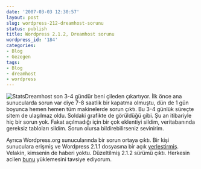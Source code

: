 ```yaml
---
date: '2007-03-03 12:30:57'
layout: post
slug: wordpress-212-dreamhost-sorunu
status: publish
title: Wordpress 2.1.2, Dreamhost sorunu
wordpress_id: '184'
categories:
- Blog
- Gezegen
tags:
- Blog
- dreamhost
- wordpress
---
```


![Stats](http://blog.arsln.org/image/stat.jpg)Dreamhost son 3-4 gündür beni çileden çıkartıyor. İlk önce ana sunucularda sorun var diye 7-8 saatlik bir kapatma olmuştu, dün de 1 gün boyunca hemen hemen tüm makinelerde sorun çıktı. Bu 3-4 günlük süreçte sitem de ulaşılmaz oldu. Soldaki grafikte de görüldüğü gibi. Şu an itibariyle hiç bir sorun yok.  Fakat açılmadığı için bir çok eklentiyi sildim, veritabanında gereksiz tabloları sildim. Sorun olursa bildirebilirseniz sevinirim. 

Ayrıca Wordpress.org sunucularında bir sorun ortaya çıktı. Bir kişi sunuculara erişmiş ve Wordpress 2.1.1 dosyasına bir açık [yerleştirmiş](http://wordpress.org/development/2007/03/upgrade-212/#more-199). Velakin, kimsenin de haberi yoktu. Düzeltilmiş 2.1.2 sürümü çıktı. Herkesin acilen [bunu](http://wordpress.org/download/) yüklemesini tavsiye ediyorum. 

